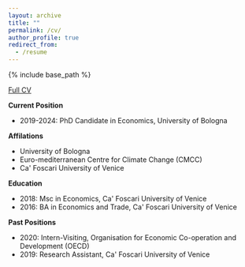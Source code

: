 ```yaml
---
layout: archive
title: ""
permalink: /cv/
author_profile: true
redirect_from:
  - /resume
---
```


{% include base_path %}

[Full CV](https://fpavanello.github.io/files/CV.pdf)

**Current Position**  
- 2019-2024: PhD Candidate in Economics, University of Bologna

**Affilations**  
- University of Bologna
- Euro-mediterranean Centre for Climate Change (CMCC)
- Ca' Foscari University of Venice

**Education**  
- 2018: Msc in Economics, Ca' Foscari University of Venice
- 2016: BA in Economics and Trade, Ca' Foscari University of Venice

**Past Positions**  
- 2020: Intern-Visiting, Organisation for Economic Co-operation and Development (OECD)
- 2019: Research Assistant, Ca' Foscari University of Venice
